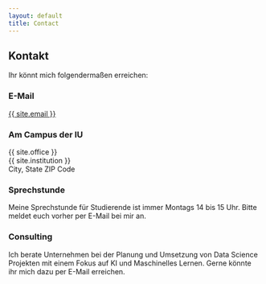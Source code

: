 ```yaml
---
layout: default
title: Contact
---
```


## Kontakt

Ihr könnt mich folgendermaßen erreichen:

### E-Mail

<a href="mailto:{{ site.email }}">{{ site.email }}</a>

### Am Campus der IU

{{ site.office }}  
{{ site.institution }}  
City, State ZIP Code

### Sprechstunde

Meine Sprechstunde für Studierende ist immer Montags 14 bis 15 Uhr. Bitte meldet euch vorher per E-Mail bei mir an.

### Consulting

Ich berate Unternehmen bei der Planung und Umsetzung von Data Science Projekten
mit einem Fokus auf KI und Maschinelles Lernen. Gerne könnte ihr mich dazu per E-Mail
erreichen.